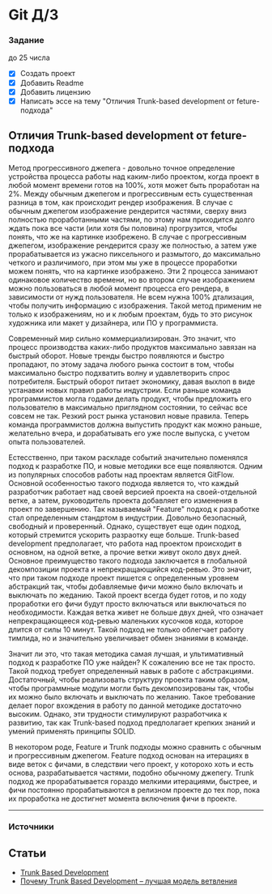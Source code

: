 # Git Д/З

### Задание
до 25 числа
- [X] Создать проект
- [X] Добавить Readme
- [X] Добавить лицензию
- [X] Написать эссе на тему "Отличия Trunk-based development от feture-подхода"

## Отличия Trunk-based development от feture-подхода

Метод прогрессивного джепега - довольно точное определение устройства процесса работы над каким-либо проектом, когда проект в любой момент времени готов на 100%, хотя может быть проработан на 2%. Между обычным джепегом и прогрессивным есть существенная разница в том, как происходит рендер изображения. В случае с обычным джепегом изображение рендерится частями, сверху вниз полностью проработанными частями, по этому нам приходится долго ждать пока все части (или хотя бы половина) прогрузится, чтобы понять, что же на картинке изобрежено. В случае с прогрессивным джепегом, изображение рендерится сразу же полностью, а затем уже прорабатывается из ужасно пиксельного и размытого, до максимально четкого и различимого, при этом мы уже в процессе проработки можем понять, что на картинке изображено. Эти 2 процесса занимают одинаковое количество времени, но во втором случае изображением можно пользоваться в любой момент процесса его рендера, в зависимости от нужд пользователя. Не всем нужна 100% дтализация, чтобы получить информацию с изображения. Такой метод применим не только к изображениям, но и к любым проектам, будь то это рисунок художника или макет у дизайнера, или ПО у программиста. 

Современный мир сильно коммерциализирован. Это значит, что процесс производства каких-либо продуктов максимально завязан на быстрый оборот. Новые тренды быстро появляются и быстро пропадают, по этому задача любого рынка состоит в том, чтобы максимально быстро подхватить волну и удавлетворить спрос потребителя. Быстрый оборот питает экономику, давая выхлоп в виде устанавки новых правил работы индустрии. Если раньше команда программистов могла годами делать продукт, чтобы предложить его пользователю в максимально приглядном состоянии, то сейчас все совсем не так. Резкий рост рынка установил новые правила. Теперь команда программистов должна выпустить продукт как можно раньше, желательно вчера, и дорабатывать его уже после выпуска, с учетом опыта пользователей.

Естесственно, при таком раскладе событий значительно поменялся подход к разработке ПО, и новые методики все еще появляются. Одним из популярных способов работы над проектам является GitFlow. Основной особенностью такого подхода является то, что каждый разработчик работает над своей версией проекта на своей-отдельной ветке, а затем, руководитель проекта добавляет его изменения в проект по завершению. Так называемый "Feature" подход к разработке стал определенным стандртом в индустрии. Довольно безопасный, свободный и проверенный. Однако, существует еще один подход, который стремится ускорить разраотку еще больше. Trunk-based development предполагает, что работа над проектом происходит в основном, на одной ветке, а прочие ветки живут около двух дней. Основное преимущество такого подхода заключается в глобальной декомпозиции проекта и непрекращающийся код-ревью. Это значит, что при таком подходе проект пишется с определенным уровнем абстракций так, чтобы добавляемые фичи можно было включать и выключать по жеданию. Такой проект всегда будет готов, и по ходу проработки его фичи будут просто включаться или выключаться по необходимости. Каждая ветка живет не больше двух дней, что означает непрекращающееся код-ревью маленьких кусочков кода, которое длится от силы 10 минут. Такой подход не только облегчает работу тимлида, но и значительно увеличивает обмен знаниями в команде.

Значит ли это, что такая методика самая лучшая, и ультимативный подход к разработке ПО уже найден? К сожалению все не так просто. Такой подход требует определенный навык в работе с абстракциями. Достаточный, чтобы реализовать структуру проекта таким образом, чтобы программные модули могли быть декомпозированы так, чтобы их можно было включать и выключать по желанию. Такое требование делает порог вхождения в работу по данной методике достаточно высоким. Однако, эти трудности стимулируют разработчика к развитию, так как Trunk-based подход предполагает крепких знаний и умений применять принципы SOLID.  

В некотором роде, Feature и Trunk подходы можно сравнить с обычным и прогрессивным джепегом. Feature подход основан на итерациях в виде веток с фичами, в следствии чего проект, у которохо хоть и есть основа, разрабатывается частями, подобно обычному джепегу. Trunk подход же прорабатывается гораздо мелкими итерациями, быстрее, и фичи постоянно прорабатываются в релизном проекте до тех пор, пока их проработка не достигнет момента включения фичи в проекте. 

---

### Источники
## Статьи
- [Trunk Based Development](https://trunkbaseddevelopment.com)
- [Почему Trunk Based Development – лучшая модель ветвления](https://habr.com/ru/post/519314/)